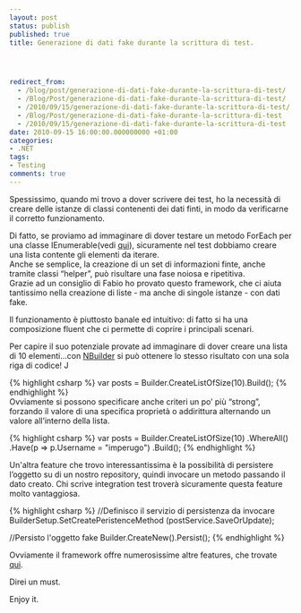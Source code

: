 ```yaml
---
layout: post
status: publish
published: true
title: Generazione di dati fake durante la scrittura di test.




redirect_from: 
  - /blog/post/generazione-di-dati-fake-durante-la-scrittura-di-test/
  - /Blog/Post/generazione-di-dati-fake-durante-la-scrittura-di-test/
  - /2010/09/15/generazione-di-dati-fake-durante-la-scrittura-di-test/
  - /Blog/Post/generazione-di-dati-fake-durante-la-scrittura-di-test
  - /2010/09/15/generazione-di-dati-fake-durante-la-scrittura-di-test
date: 2010-09-15 16:00:00.000000000 +01:00
categories:
- .NET
tags:
- Testing
comments: true
---
```

<p>Spessissimo, quando mi trovo a dover scrivere dei test, ho la necessità di creare delle istanze di classi contenenti dei dati finti, in modo da verificarne il corretto funzionamento.</p>  <p>Di fatto, se proviamo ad immaginare di dover testare un metodo ForEach per una classe IEnumerable(vedi <a title="ForEach in un IEnumerable" href="http://tostring.it/blog/post/foreach-ienumerable-of-t" target="_blank">qui</a>), sicuramente nel test dobbiamo creare una lista contente gli elementi da iterare.     <br />Anche se semplice, la creazione di un set di informazioni finte, anche tramite classi “helper”, può risultare una fase noiosa e ripetitiva.     <br />Grazie ad un consiglio di Fabio ho provato questo framework, che ci aiuta tantissimo nella creazione di liste - ma anche di singole istanze - con dati fake.</p>  <p>Il funzionamento è piuttosto banale ed intuitivo: di fatto si ha una composizione fluent che ci permette di coprire i principali scenari.</p>  <p>Per capire il suo potenziale provate ad immaginare di dover creare una lista di 10 elementi…con <a title="NBuilder Home Page" href="http://nbuilder.org" rel="nofollow" target="_blank">NBuilder</a> si può ottenere lo stesso risultato con una sola riga di codice! J</p>  {% highlight csharp %}
var posts = Builder<Post>.CreateListOfSize(10).Build();
{% endhighlight %}
<br />Ovviamente si possono specificare anche criteri un po’ più “strong”, forzando il valore di una specifica proprietà o addirittura alternando un valore all’interno della lista. 

{% highlight csharp %}
var posts = Builder<Post>.CreateListOfSize(10)
                .WhereAll()
                .Have(p => p.Username = "imperugo")
                .Build();
{% endhighlight %}
<p>Un'altra feature che trovo interessantissima è la possibilità di persistere l’oggetto su di un nostro repository, quindi invocare un metodo passando il dato creato. Chi scrive integration test troverà sicuramente questa feature molto vantaggiosa.</p>

{% highlight csharp %}
//Definisco il servizio di persistenza da invocare
BuilderSetup.SetCreatePeristenceMethod<Post> (postService.SaveOrUpdate);

//Persisto l'oggetto fake
Builder<Post>.CreateNew().Persist();
{% endhighlight %}
<p>Ovviamente il framework offre numerosissime altre features, che trovate <a title="NBuilder" href="http://nbuilder.org/Documentation" rel="nofollow" target="_blank">qui</a>.</p>

<p>Direi un must.</p>

<p>Enjoy it.</p>
